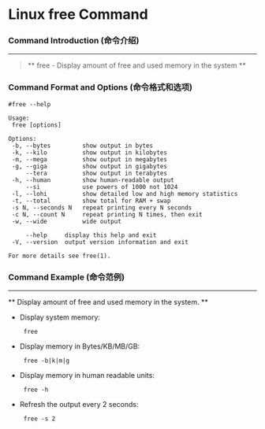 # Linux free Command
### Command Introduction (命令介绍)
-------------------
> ** free - Display amount of free and used memory in the system **
### Command Format and Options (命令格式和选项)
```
#free --help

Usage:
 free [options]

Options:
 -b, --bytes         show output in bytes
 -k, --kilo          show output in kilobytes
 -m, --mega          show output in megabytes
 -g, --giga          show output in gigabytes
     --tera          show output in terabytes
 -h, --human         show human-readable output
     --si            use powers of 1000 not 1024
 -l, --lohi          show detailed low and high memory statistics
 -t, --total         show total for RAM + swap
 -s N, --seconds N   repeat printing every N seconds
 -c N, --count N     repeat printing N times, then exit
 -w, --wide          wide output

     --help     display this help and exit
 -V, --version  output version information and exit

For more details see free(1).
```
### Command Example (命令范例)
-------------------
** Display amount of free and used memory in the system. **

- Display system memory:

  ` free`

- Display memory in Bytes/KB/MB/GB:

  ` free -b|k|m|g`

- Display memory in human readable units:

  ` free -h`

- Refresh the output every 2 seconds:

  ` free -s 2`
